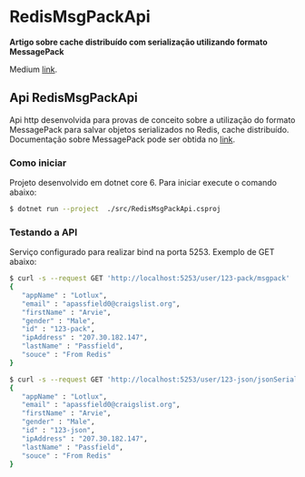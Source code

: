 # RedisMsgPackApi
**Artigo sobre cache distribuído com serialização utilizando formato MessagePack**

Medium [link](https://medium.com/@elvis-dias/c-utilizando-messagepack-com-redis-50303d5e91d0).

## Api RedisMsgPackApi
Api http desenvolvida para provas de conceito sobre a utilização do formato MessagePack para salvar objetos serializados no Redis, cache distribuído.
Documentação sobre MessagePack pode ser obtida no [link](https://msgpack.org/).

### Como iniciar
Projeto desenvolvido em dotnet core 6. Para iniciar execute o comando abaixo:
```bash
$ dotnet run --project  ./src/RedisMsgPackApi.csproj 
```

### Testando a API
Serviço configurado para realizar bind na porta 5253. Exemplo de GET abaixo:
```bash
$ curl -s --request GET 'http://localhost:5253/user/123-pack/msgpack' | json_pp
{
   "appName" : "Lotlux",
   "email" : "apassfield0@craigslist.org",
   "firstName" : "Arvie",
   "gender" : "Male",
   "id" : "123-pack",
   "ipAddress" : "207.30.182.147",
   "lastName" : "Passfield",
   "souce" : "From Redis"
}
```

```bash
$ curl -s --request GET 'http://localhost:5253/user/123-json/jsonSerializer' | json_pp
{
   "appName" : "Lotlux",
   "email" : "apassfield0@craigslist.org",
   "firstName" : "Arvie",
   "gender" : "Male",
   "id" : "123-json",
   "ipAddress" : "207.30.182.147",
   "lastName" : "Passfield",
   "souce" : "From Redis"
}
```
